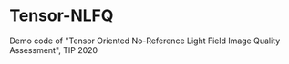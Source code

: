 # Tensor-NLFQ
Demo code of "Tensor Oriented No-Reference Light Field Image Quality Assessment", TIP 2020
